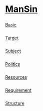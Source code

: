 <style>
.md0{margin-top: 150px;}
.md1{margin-top: 75px;}
.md2{margin-top: 50px;}
.md3{margin-top: 25px;}
.tbl1 td#header{background-color: D1ECCF}
.tbl1 tr#header{background-color: D1ECCF}
</style>

# [<span style="color:black;">ManSin</span>](ManSin.md) 




<div class="md3"></div>

[Basic](ManSin-Basic.md)





<div class="md3"></div>

[Target](ManSin-Target.md)




<div class="md3"></div>

[Subject](ManSin-Subject.md)





<div class="md3"></div>

[Politics](ManSin-Politics.md)




<div class="md3"></div>

[Resources](ManSin-Resources.md)




<div class="md3"></div>

[Requirement](ManSin-Requirement.md)





<div class="md3"></div>

[Structure](ManSin-Structure.md)
